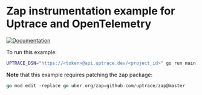 # Zap instrumentation example for Uptrace and OpenTelemetry

[![Documentation](https://img.shields.io/badge/uptrace-documentation-informational)](https://docs.uptrace.dev/go/opentelemetry-zap/)

To run this example:

```bash
UPTRACE_DSN="https://<token>@api.uptrace.dev/<project_id>" go run main.go
```

**Note** that this example requires patching the zap package:

```go
go mod edit -replace go.uber.org/zap=github.com/uptrace/zap@master
```
